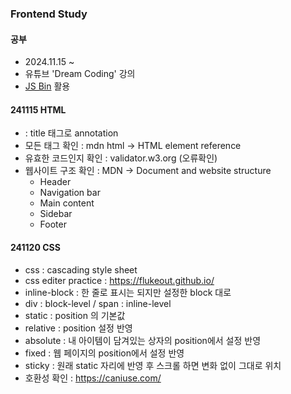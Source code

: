 ### Frontend Study

#### 공부
* 2024.11.15 ~
* 유튜브 'Dream Coding' 강의
* [JS Bin](https://jsbin.com/) 활용


#### 241115 HTML
* <title> content </title> : title 태그로 annotation
* 모든 태그 확인 : mdn html -> HTML element reference
* 유효한 코드인지 확인 : validator.w3.org (오류확인)
* 웹사이트 구조 확인 : MDN -> Document and website structure
  * Header
  * Navigation bar
  * Main content
  * Sidebar
  * Footer


#### 241120 CSS
* css : cascading style sheet
* css editer practice : https://flukeout.github.io/
* inline-block : 한 줄로 표시는 되지만 설정한 block 대로
* div : block-level / span : inline-level
* static : position 의 기본값
* relative : position 설정 반영
* absolute : 내 아이템이 담겨있는 상자의 position에서 설정 반영
* fixed : 웹 페이지의 position에서 설정 반영
* sticky : 원래 static 자리에 반영 후 스크롤 하면 변화 없이 그대로 위치
* 호환성 확인 : https://caniuse.com/
